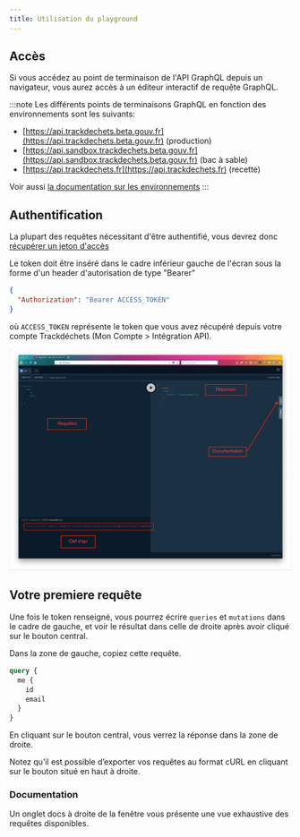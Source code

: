 ```yaml
---
title: Utilisation du playground
---
```



## Accès

Si vous accédez au point de terminaison de l'API GraphQL depuis un navigateur, vous aurez accès à un éditeur interactif de requête GraphQL.


:::note
Les différents points de terminaisons GraphQL en fonction des environnements sont les suivants:

* [https://api.trackdechets.beta.gouv.fr](https://api.trackdechets.beta.gouv.fr) (production)
* [https://api.sandbox.trackdechets.beta.gouv.fr](https://api.sandbox.trackdechets.beta.gouv.fr) (bac à sable)
* [https://api.trackdechets.fr](https://api.trackdechets.fr) (recette)

Voir aussi [la documentation sur les environnements](environments.md)
:::

## Authentification

La plupart des requêtes nécessitant d'être authentifié, vous devrez donc [récupérer un jeton d'accès](access-token.md)

Le token doit être inséré dans le cadre inférieur gauche de l'écran sous la forme d'un header d'autorisation de type "Bearer"

```json
{
  "Authorization": "Bearer ACCESS_TOKEN"
}
```

où `ACCESS_TOKEN` représente le token que vous avez récupéré depuis votre compte Trackdéchets (Mon Compte > Intégration API).


![playground](../../static/img/playground.png)

## Votre premiere requête


Une fois le token renseigné, vous pourrez écrire `queries` et `mutations` dans le cadre de gauche, et voir le résultat dans celle de droite après avoir cliqué sur le bouton central.

Dans la zone de gauche, copiez cette requête.

```graphql
query {
  me {
    id
    email
  }
}
```

En cliquant sur le bouton central, vous verrez la réponse dans la zone de droite.

Notez qu’il est possible d’exporter vos requêtes au format cURL en cliquant sur le bouton situé en haut à droite.

### Documentation

Un onglet docs à droite de la fenêtre vous présente une vue exhaustive des requêtes disponibles.